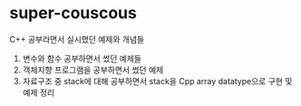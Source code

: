 # super-couscous
C++ 공부라면서 실시했던 예제와 개념들
1. 변수와 함수 공부하면서 썼던 예제들
2. 객체지향 프로그램을 공부하면서 썼던 예제
3. 자료구조 중 stack에 대해 공부하면서 stack을 Cpp array datatype으로 구현 및 예제 정리

